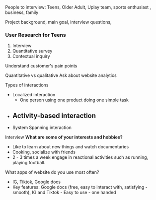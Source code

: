 People to interview:
Teens, Older Adult, Uplay team, sports enthusiast , business, family

Project background, main goal, interview questions, 

### User Research for Teens
1. Interview
2. Quantitative survey
3. Contextual inquiry

Understand customer's pain points

Quantitative vs qualitative
Ask about website analytics 


Types of interactions
- Localized interaction
	- One person using one product doing one simple task
- Activity-based interaction
	- 
- System Spanning interaction


Interview 
**What are some of your interests and hobbies?**
- Like to learn about new things and watch documentaries
- Cooking, socialize with friends
- 2 - 3 times a week engage in reactional activities such as running, playing football.

What apps of website do you use most often?
- IG, Tiktok, Google docs
- Key features: Google docs (free, easy to interact with, satisfying - smooth), IG and Tiktok - Easy to use - one handed 